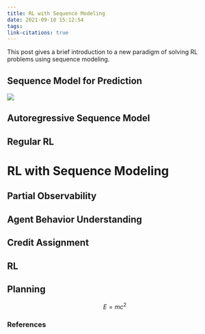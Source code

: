 ```yaml
---
title: RL with Sequence Modeling
date: 2021-09-10 15:12:54
tags:
link-citations: true
---
```


This post gives a brief introduction to a new paradigm of solving RL problems using sequence modeling.

## Sequence Model for Prediction

![](./RL-with-Sequence-Modeling/2021-09-12-20-02-56.png)

## Autoregressive Sequence Model

## Regular RL

# RL with Sequence Modeling 

## Partial Observability

## Agent Behavior Understanding

## Credit Assignment

## RL 

## Planning

$$E = mc^2$$



### References
[^3]: a footnote
[^4]: [@chen_DecisionTransformerReinforcement_2021]